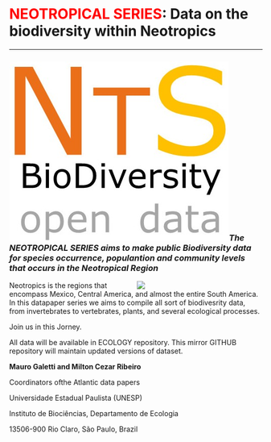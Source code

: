 # <Font color="red">NEOTROPICAL SERIES</font>: Data on the biodiversity within Neotropics
--------------------------------------------------------
### ***<img src="nts_v02.jpg" wifth="250">The NEOTROPICAL SERIES aims to make public Biodiversity data for species occurrence, populantion and community levels that occurs in the Neotropical Region***
<img align="right" width="250" src="ats_v01.jpg">
Neotropics is the regions that encompass Mexico, Central America, and almost the entire South America. In this datapaper series we aims to compile all sort of biodivesrity data, from invertebrates to vertebrates, plants, and several ecological processes. 

Join us in this Jorney. 

All data will be available in ECOLOGY repository. This mirror GITHUB repository will maintain updated versions of dataset.

**Mauro Galetti and Milton Cezar Ribeiro**

Coordinators ofthe Atlantic data papers

Universidade Estadual Paulista (UNESP)

Instituto de Biociências, Departamento de Ecologia

13506-900 Rio Claro, São Paulo, Brazil




